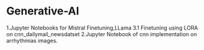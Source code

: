 # Generative-AI
1.Jupyter Notebooks for Mistral Finetuning,LLama 3.1 Finetuning using LORA on cnn_dailymail_newsdatset
2.Jupyter Notebook of cnn implementation on arrhythmias images.
